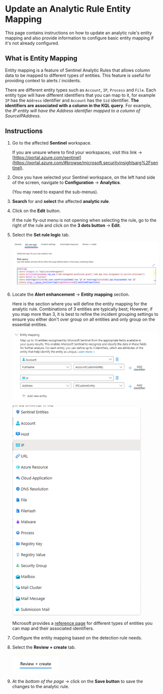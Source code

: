 # Update an Analytic Rule Entity Mapping

This page contains instructions on how to update an analytic rule's entity mapping and also provide information to configure basic entity mapping if it's not already configured.

## What is Entity Mapping

Entity mapping is a feature of Sentinel Analytic Rules that allows column data to be mapped to different types of entities. This feature is useful for providing context to alerts / incidents.

There are different entity types such as `Account`, `IP`, `Process` and `File`. Each entity type will have different identifiers that you can map to it, for example `IP` has the `Address` identifier and `Account` has the `Sid` identifier. **The identifiers are associated with a column in the KQL query**. For example, the *IP entity will have the Address identifier mapped to a column of SourceIPAddress*.

## Instructions

1. Go to the affected **Sentinel** workspace.

    If you are unsure where to find your workspaces, visit this link -> [https://portal.azure.com/sentinel](https://portal.azure.com/#browse/microsoft.securityinsightsarg%2Fsentinel).

1. Once you have selected your Sentinel workspace, on the left hand side of the screen, navigate to **Configuration** -> **Analytics**.

    (You may need to expand the sub-menus).

1. **Search** for and **select** the affected **analytic rule**.

1. Click on the **Edit** button.

    If the rule fly-out menu is not opening when selecting the rule, go to the right of the rule and click on the **3 dots button** -> **Edit**.

1. Select the **Set rule logic** tab.

    ![Analytic Rule Set Rule Logic Tab](../../images/AnalyticRuleSetRuleLogicTab.png)

1. Locate the **Alert enhancement** -> **Entity mapping** section.

    Here is the section where you will define the entity mapping for the analytic rule. Combinations of 3 entities are typically best; However, if you map more than 3, it is best to refine the incident grouping settings to ensure you either don't over group on all entities and only group on the essential entities.

    ![Analytic Rule Entity Mapping Example](../../images/AnalyticRuleEntityMappingExample.png)

    ![Analytic Rule Entity Mapping Entities](../../images/AnalyticRuleEntityMappingEntities.png)

    Microsoft provides a [reference page](https://learn.microsoft.com/en-us/azure/sentinel/entities-reference) for different types of entities you can map and their associated identifiers.

1. Configure the entity mapping based on the detection rule needs.

1. Select the **Review + create** tab.

    ![Analytic Rule Review and Create Tab](../../images/AnalyticRuleReviewAndCreateTab.png)

1. At the *bottom of the page* -> click on the **Save button** to save the changes to the analytic rule.
